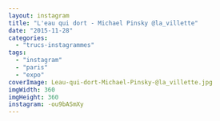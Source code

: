 ```yaml
---
layout: instagram
title: "L'eau qui dort - Michael Pinsky @la_villette"
date: "2015-11-28"
categories: 
  - "trucs-instagrammes"
tags: 
  - "instagram"
  - "paris"
  - "expo"
coverImage: Leau-qui-dort-Michael-Pinsky-@la_villette.jpg
imgWidth: 360
imgHeight: 360
instagram: -ou9bASmXy
---
```

